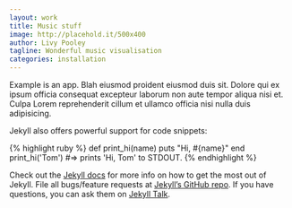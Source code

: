```yaml
---
layout: work
title: Music stuff
image: http://placehold.it/500x400
author: Livy Pooley
tagline: Wonderful music visualisation
categories: installation
---
```

Example is an app. Blah eiusmod proident eiusmod duis sit. Dolore qui ex ipsum officia consequat excepteur laborum non aute tempor aliqua nisi et. Culpa Lorem reprehenderit cillum et ullamco officia nisi nulla duis adipisicing.

Jekyll also offers powerful support for code snippets:

{% highlight ruby %}
def print_hi(name)
  puts "Hi, #{name}"
end
print_hi('Tom')
#=> prints 'Hi, Tom' to STDOUT.
{% endhighlight %}

Check out the [Jekyll docs][jekyll-docs] for more info on how to get the most out of Jekyll. File all bugs/feature requests at [Jekyll’s GitHub repo][jekyll-gh]. If you have questions, you can ask them on [Jekyll Talk][jekyll-talk].

[jekyll-docs]: http://jekyllrb.com/docs/home
[jekyll-gh]:   https://github.com/jekyll/jekyll
[jekyll-talk]: https://talk.jekyllrb.com/
